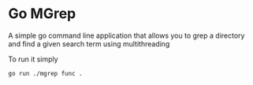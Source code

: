 # Go MGrep

A simple go command line application that allows you to grep a directory and find a given search term using multithreading

To run it simply

```
go run ./mgrep func .
```